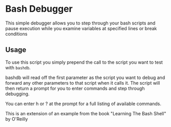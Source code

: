 Bash Debugger
=============

This simple debugger allows you to step through your bash scripts and pause
execution while you examine variables at specified lines or break conditions

Usage
-----

To use this script you simply prepend the call to the script you want to
test with `bashdb`.

bashdb will read off the first parameter as the script you want to debug and
forward any other parameters to that script when it calls it. The script
will then return a prompt for you to enter commands and step through
debugging.

You can enter h or ? at the prompt for a full listing of available commands.

This is an extension of an example from the book "Learning The Bash Shell"
by O'Reilly
